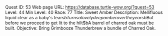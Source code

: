 Quest ID: 53
Web page URL: https://database.turtle-wow.org/?quest=53
Level: 44
Min Level: 40
Race: 77
Title: Sweet Amber
Description: Mellifluous liquid clear as a baby's tears$bTurns a lovely deep amber over the years$bBut before we proceed to get lit to the hilt$bA barrel of charred oak must be built.
Objective: Bring Grimbooze Thunderbrew a bundle of Charred Oak.
